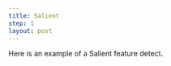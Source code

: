 ```yaml
---
title: Salient
step: 1
layout: post
---
```


Here is an example of a Salient feature detect.


<script src="https://gist.github.com/madhephaestus/ce96cffdf31781db305564eb400bb122.js"></script>